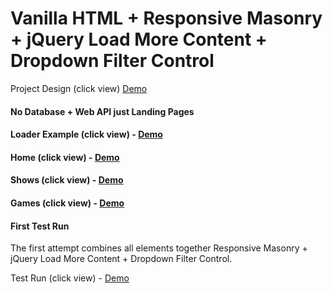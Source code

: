 

# Vanilla HTML + Responsive Masonry + jQuery Load More Content + Dropdown Filter Control

Project Design (click view) <a href="https://github.com/lexxiave/masonryfilter/blob/master/design-mockup.pdf">Demo</a>

#### No Database + Web API just Landing Pages

#### Loader Example (click view) - <a href="https://masonryfilter.netlify.com/loader.html">Demo</a>

#### Home (click view) - <a href="https://masonryfilter.netlify.com/home.html">Demo</a>

#### Shows (click view) - <a href="https://masonryfilter.netlify.com/concert.html">Demo</a>

#### Games (click view) - <a href="https://masonryfilter.netlify.com/sport.html">Demo</a>

#### First Test Run
The first attempt combines all elements together Responsive Masonry + jQuery Load More Content + Dropdown Filter Control.
 
Test Run (click view) - <a href="https://masonryfilter.netlify.com/test.html">Demo</a>





